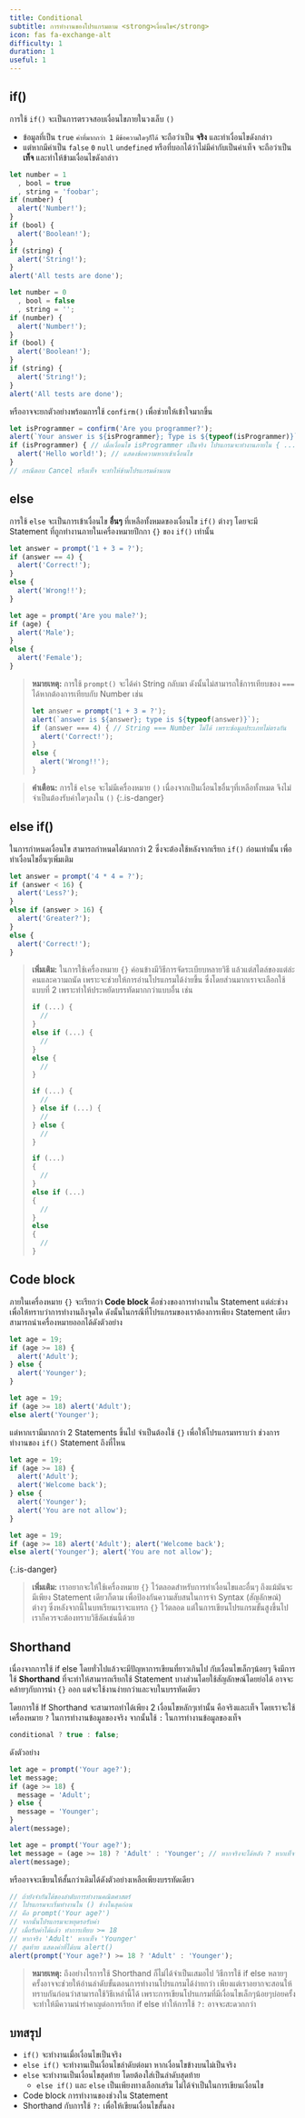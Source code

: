 ```yaml
---
title: Conditional
subtitle: การทำงานของโปรแกรมตาม <strong>เงื่อนไข</strong>
icon: fas fa-exchange-alt
difficulty: 1
duration: 1
useful: 1
---
```


## if()

การใช้ `if()` จะเป็นการตรวจสอบเงื่อนไขภายในวงเล็บ `()`

- ข้อมูลที่เป็น `true` `ค่าที่มากกว่า 1` `มีข้อความใดๆก็ได้` จะถือว่าเป็น **จริง** และทำเงื่อนไขดังกล่าว
- แต่หากมีค่าเป็น `false` `0` `null` `undefined` หรือที่บอกได้ว่าไม่มีค่ากับเป็นค่าเท็จ จะถือว่าเป็น **เท็จ** และทำให้ข้ามเงื่อนไขดังกล่าว

```javascript
let number = 1
  , bool = true
  , string = 'foobar';
if (number) {
  alert('Number!');
}
if (bool) {
  alert('Boolean!');
}
if (string) {
  alert('String!');
}
alert('All tests are done');
```

```javascript
let number = 0
  , bool = false
  , string = '';
if (number) {
  alert('Number!');
}
if (bool) {
  alert('Boolean!');
}
if (string) {
  alert('String!');
}
alert('All tests are done');
```

หรืออาจจะยกตัวอย่างพร้อมการใช้ `confirm()` เพื่อช่วยให้เข้าใจมากขึ้น

```javascript
let isProgrammer = confirm('Are you programmer?');
alert(`Your answer is ${isProgrammer}; Type is ${typeof(isProgrammer)}`);
if (isProgrammer) { // เมื่อเงื่อนไข isProgrammer เป็นจริง โปรแกรมจะทำงานภายใน { ... }
  alert('Hello world!'); // แสดงข้อความหากเข้าเงื่อนไข
}
// กรณีตอบ Cancel หรือเท็จ จะทำให้ข้ามโปรแกรมด้านบน
```

## else

การใช้ `else` จะเป็นการเข้าเงื่อนไข **อื่นๆ** ที่เหลือทั้งหมดของเงื่อนไข `if()` ต่างๆ โดยจะมี Statement ที่ถูกทำงานภายในเครื่องหมายปีกกา `{}` ของ `if()` เท่านั้น

```javascript
let answer = prompt('1 + 3 = ?');
if (answer == 4) {
  alert('Correct!');
}
else {
  alert('Wrong!!');
}
```

```javascript
let age = prompt('Are you male?');
if (age) {
  alert('Male');
}
else {
  alert('Female');
}
```

> **หมายเหตุ:** การใช้ `prompt()` จะได้ค่า String กลับมา ดังนั้นไม่สามารถใช้การเทียบของ `===` ได้หากต้องการเทียบกับ Number เช่น
>
> ```javascript
> let answer = prompt('1 + 3 = ?');
> alert(`answer is ${answer}; type is ${typeof(answer)}`);
> if (answer === 4) { // String === Number ไม่ได้ เพราะข้อมูลประเภทไม่ตรงกัน
>   alert('Correct!');
> }
> else {
>   alert('Wrong!!');
> }
> ```

> **คำเตือน:** การใช้ `else` จะไม่มีเครื่องหมาย `()` เนื่องจากเป็นเงื่อนไขอื่นๆที่เหลือทั้งหมด จึงไม่จำเป็นต้องรับค่าใดๆลงใน `()`
{:.is-danger}

## else if()

ในการกำหนดเงื่อนไข สามารถกำหนดได้มากกว่า 2 ซึ่งจะต้องใช้หลังจากเรียก `if()` ก่อนเท่านั้น เพื่อทำเงื่อนไขอื่นๆเพิ่มเติม

```javascript
let answer = prompt('4 * 4 = ?');
if (answer < 16) {
  alert('Less?');
}
else if (answer > 16) {
  alert('Greater?');
}
else {
  alert('Correct!');
}
```

> **เพิ่มเติม:** ในการใช้เครื่องหมาย `{}` ค่อนข้างมีวิธีการจัดระเบียบหลายวิธี แล้วแต่สไตล์ของแต่ล่ะคนและความถนัด เพราะจะช่วยให้การอ่านโปรแกรมได้ง่ายขึ้น ซึ่งโดยส่วนมากเราจะเลือกใช้แบบที่ 2 เพราะทำให้ประหยัดบรรทัดมากกว่าแบบอื่น เช่น
>
> ```js
> if (...) {
>   //
> }
> else if (...) {
>   //
> }
> else {
>   //
> }
> ```
>
> ```js
> if (...) {
>   //
> } else if (...) {
>   //
> } else {
>   //
> }
> ```
>
> ```js
> if (...)
> {
>   //
> }
> else if (...)
> {
>   //
> }
> else
> {
>   //
> }
> ```

## Code block

ภายในเครื่องหมาย `{}` จะเรียกว่า **Code block** คือช่วงของการทำงานใน Statement แต่ล่ะช่วง เพื่อให้ทราบว่าการทำงานถึงจุดใด ดังนั้นในกรณีที่โปรแกรมของเราต้องการเพียง Statement เดียวสามารถนำเครื่องหมายออกได้ดังตัวอย่าง

```javascript
let age = 19;
if (age >= 18) {
  alert('Adult');
} else {
  alert('Younger');
}
```

```javascript
let age = 19;
if (age >= 18) alert('Adult');
else alert('Younger');
```

แต่หากเรามีมากกว่า 2 Statements ขึ้นไป จำเป็นต้องใช้ `{}` เพื่อให้โปรแกรมทราบว่า ช่วงการทำงานของ `if()` Statement ถึงที่ไหน

```javascript
let age = 19;
if (age >= 18) {
  alert('Adult');
  alert('Welcome back');
} else {
  alert('Younger');
  alert('You are not allow');
}
```

```javascript
let age = 19;
if (age >= 18) alert('Adult'); alert('Welcome back');
else alert('Younger'); alert('You are not allow');
```
{:.is-danger}

> **เพิ่มเติม:** เราอยากจะให้ใช้เครื่องหมาย `{}` ไว้ตลอดสำหรับการทำเงื่อนไขและอื่นๆ ถึงแม้มันจะมีเพียง Statement เดียวก็ตาม เพื่อป้องกันความสับสนในการจำ Syntax (สัญลักษณ์) ต่างๆ ซึ่งหลังจากนี้ในบทเรียนเราจะแทรก `{}` ไว้ตลอด แต่ในการเขียนโปรแกรมขั้นสูงขึ้นไปเราก็ควรจะต้องทราบวิธีลัดเช่นนี้ด้วย

## Shorthand

เนื่องจากการใช้ if else โดยทั่วไปแล้วจะมีปัญหาการเขียนที่ยาวเกินไป กับเงื่อนไขเล็กๆน้อยๆ จึงมีการใช้ **Shorthand** ที่จะทำให้สามารถเรียกใช้ Statement บางส่วนโดยใช้สัญลักษณ์โดยย่อได้ อาจจะคล้ายๆกับการนำ `{}` ออก แต่จะใช้งานง่ายกว่าและจบในบรรทัดเดียว

โดยการใช้ If Shorthand จะสามารถทำได้เพียง 2 เงื่อนไขหลักๆเท่านั้น คือจริงและเท็จ โดยเราจะใช้เครื่องหมาย `?` ในการทำงานข้อมูลของจริง จากนั้นใช้ `:` ในการทำงานข้อมูลของเท็จ

```js
conditional ? true : false;
```

ดังตัวอย่าง

```javascript
let age = prompt('Your age?');
let message;
if (age >= 18) {
  message = 'Adult';
} else {
  message = 'Younger';
}
alert(message);
```

```javascript
let age = prompt('Your age?');
let message = (age >= 18) ? 'Adult' : 'Younger'; // หากจริงจะได้หลัง ? หากเท็จจะได้หลัง :
alert(message);
```

หรืออาจจะเขียนให้สั้นกว่าเดิมได้ดังตัวอย่างเหลือเพียงบรรทัดเดียว

```javascript
// ถ้ายังจำกันได้ของลำดับการทำงานคณิตศาสตร์
// โปรแกรมจะเริ่มทำงานใน () ข้างในสุดก่อน
// คือ prompt('Your age?')
// จากนั้นโปรแกรมจะหยุดรอรับค่า
// เมื่อรับค่าได้แล้ว ทำการเทียบ >= 18
// หากจริง 'Adult' หากเท็จ 'Younger'
// สุดท้าย แสดงค่าที่ได้บน alert()
alert(prompt('Your age?') >= 18 ? 'Adult' : 'Younger');
```

> **หมายเหตุ:** ถึงอย่างไรการใช้ Shorthand ก็ไม่ได้จำเป็นเสมอไป วิธีการใช้ if else หลายๆครั้งอาจจะช่วยให้อ่านลำดับขั้นตอนการทำงานโปรแกรมได้ง่ายกว่า เพียงแต่เราอยากจะสอนให้ทราบกันก่อนว่าสามารถใช้วิธีเหล่านี้ได้ เพราะการเขียนโปรแกรมที่มีเงื่อนไขเล็กๆน้อยๆบ่อยครั้งจะทำให้มีความน่ารำคาญต่อการเรียก if else ทำให้การใช้ `?:` อาจจะสะดวกกว่า

## บทสรุป

- `if()` จะทำงานเมื่อเงื่อนไขเป็นจริง
- `else if()` จะทำงานเป็นเงื่อนไขลำดับต่อมา หากเงื่อนไขข้างบนไม่เป็นจริง
- `else` จะทำงานเป็นเงื่อนไขสุดท้าย โดยต้องใส่เป็นลำดับสุดท้าย
  - `else if()` และ `else` เป็นเพียงทางเลือกเสริม ไม่ได้จำเป็นในการเขียนเงื่อนไข
- Code block การทำงานของช่วงใน Statement
- Shorthand กับการใช้ `?:` เพื่อให้เขียนเงื่อนไขสั้นลง
